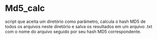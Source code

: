 # Md5_calc
script que aceita um diretório como parâmetro, calcula o hash MD5 de todos os arquivos neste diretório e salva os resultados em um arquivo .txt com o nome do arquivo seguido por seu hash MD5 correspondente. 
